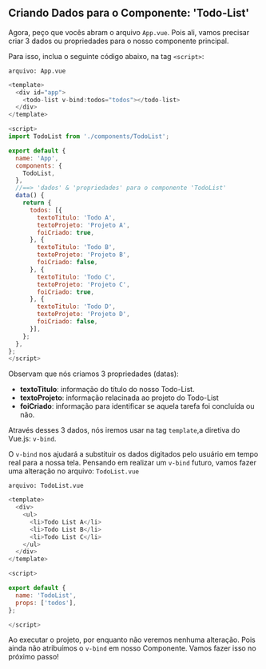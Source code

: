 ## Criando Dados para o Componente: 'Todo-List'

Agora, peço que vocês abram o arquivo `App.vue`. Pois ali, vamos precisar criar 3 dados ou propriedades para o nosso componente principal.

Para isso, inclua o seguinte código abaixo, na tag `<script>`:

`arquivo: App.vue`

```javascript
<template>
  <div id="app">
    <todo-list v-bind:todos="todos"></todo-list>
  </div>
</template>

<script>
import TodoList from './components/TodoList';

export default {
  name: 'App',
  components: {
    TodoList,
  },
  //==> 'dados' & 'propriedades' para o componente 'TodoList'
  data() {
    return {
      todos: [{
        textoTitulo: 'Todo A',
        textoProjeto: 'Projeto A',
        foiCriado: true,
      }, {
        textoTitulo: 'Todo B',
        textoProjeto: 'Projeto B',
        foiCriado: false,
      }, {
        textoTitulo: 'Todo C',
        textoProjeto: 'Projeto C',
        foiCriado: true,
      }, {
        textoTitulo: 'Todo D',
        textoProjeto: 'Projeto D',
        foiCriado: false,
      }],
    };
  },
};
</script>
```

Observam que nós criamos 3 propriedades (datas):

* **textoTitulo**: informação do título do nosso Todo-List.
* **textoProjeto**: informação relacinada ao projeto do Todo-List
* **foiCriado**: informação para identificar se aquela tarefa foi concluída ou não.

Através desses 3 dados, nós iremos usar na tag `template`,a diretiva do Vue.js: `v-bind`. 

O `v-bind` nos ajudará a substituir os dados digitados pelo usuário em tempo real para a nossa tela. Pensando em realizar um `v-bind` futuro, vamos fazer uma alteração no arquivo: `TodoList.vue`

`arquivo: TodoList.vue`

```javascript
<template>
  <div>
    <ul>
      <li>Todo List A</li>
      <li>Todo List B</li>
      <li>Todo List C</li>
    </ul>
  </div>
</template>

<script>

export default {
  name: 'TodoList',
  props: ['todos'],
};

</script>

```

Ao executar o projeto, por enquanto não veremos nenhuma alteração. Pois ainda não atribuímos o `v-bind` em nosso Componente. Vamos fazer isso no próximo passo!
